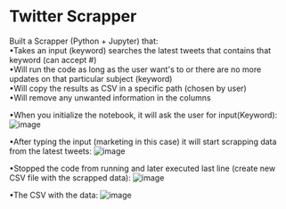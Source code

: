 # Twitter Scrapper

Built a Scrapper (Python + Jupyter) that:<br/>
•Takes an input (keyword) searches the latest tweets that contains that keyword (can accept #)<br/>
•Will run the code as long as the user want's to or there are no more updates on that particular subject (keyword)<br/>
•Will copy the results as CSV in a specific path (chosen by user)<br/>
•Will remove any unwanted information in the columns<br/>


•When you initialize the notebook, it will ask the user for input(Keyword):
![image](https://user-images.githubusercontent.com/75177286/173345775-fdf1a38a-034a-4f80-991d-09b492ce59f5.png)


•After typing the input (marketing in this case) it will start scrapping data from the latest tweets:
![image](https://user-images.githubusercontent.com/75177286/173345859-f41968ca-c124-4269-b853-25e0c7ece178.png)


•Stopped the code from running and later executed last line (create new CSV file with the scrapped data):
![image](https://user-images.githubusercontent.com/75177286/173345916-f30b5e83-67e0-4fbe-a3e7-20d118252a0c.png)


•The CSV with the data:
![image](https://user-images.githubusercontent.com/75177286/173346040-dc415e90-168d-4c2d-a079-7bd1b61f78e9.png)
